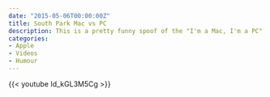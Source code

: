 ```yaml
---
date: "2015-05-06T00:00:00Z"
title: South Park Mac vs PC
description: This is a pretty funny spoof of the "I'm a Mac, I'm a PC" ads... Made me laugh anyway.
categories:
- Apple
- Videos
- Humour
---
```


{{< youtube Id_kGL3M5Cg >}}

